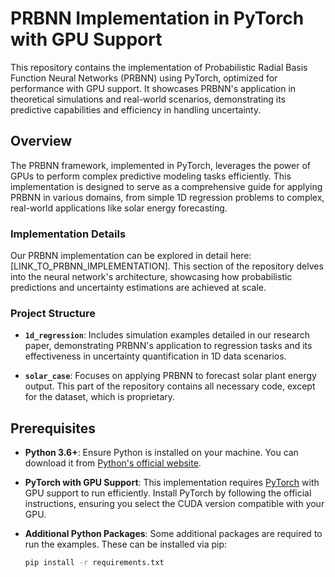 # PRBNN Implementation in PyTorch with GPU Support

This repository contains the implementation of Probabilistic Radial Basis Function Neural Networks (PRBNN) using PyTorch, optimized for performance with GPU support. It showcases PRBNN's application in theoretical simulations and real-world scenarios, demonstrating its predictive capabilities and efficiency in handling uncertainty.

## Overview

The PRBNN framework, implemented in PyTorch, leverages the power of GPUs to perform complex predictive modeling tasks efficiently. This implementation is designed to serve as a comprehensive guide for applying PRBNN in various domains, from simple 1D regression problems to complex, real-world applications like solar energy forecasting.

### Implementation Details

Our PRBNN implementation can be explored in detail here: [LINK_TO_PRBNN_IMPLEMENTATION]. This section of the repository delves into the neural network's architecture, showcasing how probabilistic predictions and uncertainty estimations are achieved at scale.

### Project Structure

- **`1d_regression`**: Includes simulation examples detailed in our research paper, demonstrating PRBNN's application to regression tasks and its effectiveness in uncertainty quantification in 1D data scenarios.

- **`solar_case`**: Focuses on applying PRBNN to forecast solar plant energy output. This part of the repository contains all necessary code, except for the dataset, which is proprietary.

## Prerequisites

- **Python 3.6+**: Ensure Python is installed on your machine. You can download it from [Python's official website](https://www.python.org/downloads/).

- **PyTorch with GPU Support**: This implementation requires [PyTorch](https://pytorch.org/get-started/locally/) with GPU support to run efficiently. Install PyTorch by following the official instructions, ensuring you select the CUDA version compatible with your GPU.

- **Additional Python Packages**: Some additional packages are required to run the examples. These can be installed via pip:
  ```bash
  pip install -r requirements.txt
